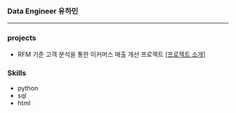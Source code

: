 ### Data Engineer 유하민
---

### projects
- RFM 기준 고객 분석을 통한 이커머스 매출 개선 프로젝트 [[프로젝트 소개]](https://github.com/hm98112/DataAchiever)

### Skills
- python
- sql
- html














<!--
**hm98112/hm98112** is a ✨ _special_ ✨ repository because its `README.md` (this file) appears on your GitHub profile.

Here are some ideas to get you started:

- 🔭 I’m currently working on ...
- 🌱 I’m currently learning ...
- 👯 I’m looking to collaborate on ...
- 🤔 I’m looking for help with ...
- 💬 Ask me about ...
- 📫 How to reach me: ...
- 😄 Pronouns: ...
- ⚡ Fun fact: ...
-->

